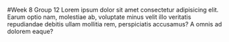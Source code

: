 #Week 8 Group 12
Lorem ipsum dolor sit amet consectetur adipisicing elit. Earum optio nam, molestiae ab, voluptate minus velit illo veritatis repudiandae debitis ullam mollitia rem, perspiciatis accusamus? A omnis ad dolorem eaque?
